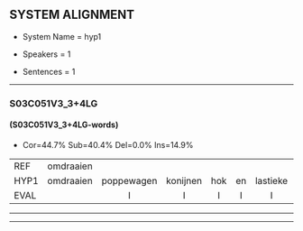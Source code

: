 
## SYSTEM ALIGNMENT

- System Name = hyp1

- Speakers = 1

- Sentences = 1

---

### S03C051V3_3+4LG

#### (S03C051V3_3+4LG-words)

- Cor=44.7%	Sub=40.4%	Del=0.0%	Ins=14.9%

|  |  |  |  |  |  |  |  |  |  |  |  |  |  |  |  |  |  |  |  |  |  |  |  |  |  |  |  |  |  |  |  |  |  |  |  |  |  |  |  |  |  |  |  |  |  |  |  |
|:--- |:---:|:---:|:---:|:---:|:---:|:---:|:---:|:---:|:---:|:---:|:---:|:---:|:---:|:---:|:---:|:---:|:---:|:---:|:---:|:---:|:---:|:---:|:---:|:---:|:---:|:---:|:---:|:---:|:---:|:---:|:---:|:---:|:---:|:---:|:---:|:---:|:---:|:---:|:---:|:---:|:---:|:---:|:---:|:---:|:---:|:---:|:---:|
| REF | omdraaien |  |  |  |  |  | poppenwagen | konijnenhok | elastiekje | ruziemaken | teddybeer | dierentuin | paddenstoelen | verstoppertje | wasmachine | fototoestel | toiletpapier | vrachtwagen | buurmannen | vogelkooi | olifant |  | schommelen | iedereen | schoenenwinkel | knutselen | ophangen | verjaardag | sprookjesboek |  | tandenborstel | lucifer | slaapkamer | achterdeur | ziekenhuis | nieuwsgierig | afblijven | kabouter | washandje | sneeuwwitje | goeiendag | vakantie | limonade | autorijden | eindelijk | familie | chocolade |
| HYP1 | omdraaien | poppewagen | konijnen | hok | en | lastieke | ruzi | makin | dedibier | bironten | padden | stolen | voor | stoppertje | watmachine | fototostaan | toiletpapier | vrachtwagen | buurmannen | vogelkooi | olifant | schonmannen | ibereen | schonen | winkel | knutselen | ophangen | verjaardag | sprookjesboek | tande | borstel | lucifer | slaapkamer | echterdeur | ziekenhuis | nieuwsgierig | afblijven | kabouter | wassendje | sneewitje | goeiendag | vakantie | himonade | autorijden | eindelijk | famili | chocolade |
| EVAL |  | I | I | I | I | I | S | S | S | S | S | S | S | S | S | S |  |  |  |  |  | I | S | S | S |  |  |  |  | I | S |  |  | S |  |  |  |  | S | S |  |  | S |  |  | S |  |
---

---
